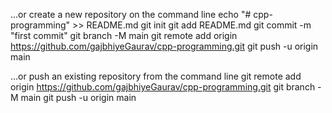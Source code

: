 …or create a new repository on the command line
echo "# cpp-programming" >> README.md
git init
git add README.md
git commit -m "first commit"
git branch -M main
git remote add origin https://github.com/gajbhiyeGaurav/cpp-programming.git
git push -u origin main



…or push an existing repository from the command line
git remote add origin https://github.com/gajbhiyeGaurav/cpp-programming.git
git branch -M main
git push -u origin main